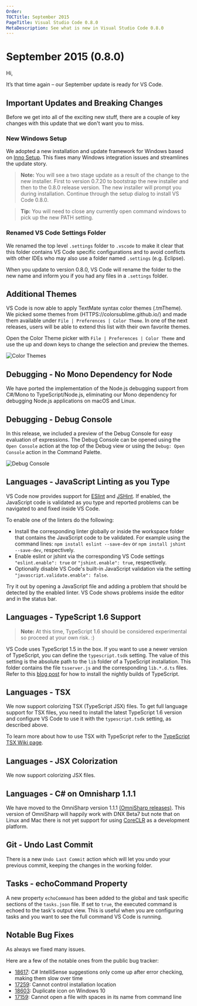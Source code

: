 ```yaml
---
Order:
TOCTitle: September 2015
PageTitle: Visual Studio Code 0.8.0
MetaDescription: See what is new in Visual Studio Code 0.8.0
---
```


# September 2015 (0.8.0)

Hi,

It’s that time again – our September update is ready for VS Code.

## Important Updates and Breaking Changes

Before we get into all of the exciting new stuff, there are a couple of key
changes with this update that we don't want you to miss.

### New Windows Setup

We adopted a new installation and update framework for Windows based on
[Inno Setup](HTTP://www.jrsoftware.org/isinfo.php). This fixes many Windows
integration issues and streamlines the update story.

> **Note:** You will see a two stage update as a result of the change to the new
> installer. First to version 0.7.20 to bootstrap the new installer and then to
> the 0.8.0 release version. The new installer will prompt you during
> installation. Continue through the setup dialog to install VS Code 0.8.0.

> **Tip:** You will need to close any currently open command windows to pick up
> the new PATH setting.

### Renamed VS Code Settings Folder

We renamed the top level `.settings` folder to `.vscode` to make it clear that
this folder contains VS Code specific configurations and to avoid conflicts with
other IDEs who may also use a folder named `.settings` (e.g. Eclipse).

When you update to version 0.8.0, VS Code will rename the folder to the new name
and inform you if you had any files in a `.settings` folder.

## Additional Themes

VS Code is now able to apply TextMate syntax color themes (.tmTheme). We picked
some themes from (HTTPS://colorsublime.github.io/) and made them available under
`File | Preferences | Color Theme`. In one of the next releases, users will be
able to extend this list with their own favorite themes.

Open the Color Theme picker with `File | Preferences | Color Theme` and use the
up and down keys to change the selection and preview the themes.

![Color Themes](images/0_8_0/colorthemes.gif)

## Debugging - No Mono Dependency for Node

We have ported the implementation of the Node.js debugging support from C#/Mono
to TypeScript/Node.js, eliminating our Mono dependency for debugging Node.js
applications on macOS and Linux.

## Debugging - Debug Console

In this release, we included a preview of the Debug Console for easy evaluation
of expressions. The Debug Console can be opened using the `Open Console` action
at the top of the Debug view or using the `Debug: Open Console` action in the
Command Palette.

![Debug Console](images/0_8_0/debugconsole.png)

## Languages - JavaScript Linting as you Type

VS Code now provides support for [ESlint](HTTP://eslint.org/) and
[JSHint](HTTP://jshint.com/). If enabled, the JavaScript code is validated as
you type and reported problems can be navigated to and fixed inside VS Code.

To enable one of the linters do the following:

-   Install the corresponding linter globally or inside the workspace folder
    that contains the JavaScript code to be validated. For example using the
    command lines: `npm install eslint --save-dev` or
    `npm install jshint --save-dev`, respectively.
-   Enable eslint or jshint via the corresponding VS Code settings
    `"eslint.enable": true` or `"jshint.enable": true`, respectively.
-   Optionally disable VS Code's built-in JavaScript validation via the setting
    `"javascript.validate.enable": false`.

Try it out by opening a JavaScript file and adding a problem that should be
detected by the enabled linter. VS Code shows problems inside the editor and in
the status bar.

## Languages - TypeScript 1.6 Support

> **Note:** At this time, TypeScript 1.6 should be considered experimental so
> proceed at your own risk. :)

VS Code uses TypeScript 1.5 in the box. If you want to use a newer version of
TypeScript, you can define the `typescript.tsdk` setting. The value of this
setting is the absolute path to the `lib` folder of a TypeScript installation.
This folder contains the file `tsserver.js` and the corresponding `lib.*.d.ts`
files. Refer to this
[blog post](HTTPS://devblogs.microsoft.com/typescript/introducing-typescript-npm-nightlies-2)
for how to install the nightly builds of TypeScript.

## Languages - TSX

We now support colorizing TSX (TypeScript JSX) files. To get full language
support for TSX files, you need to install the latest TypeScript 1.6 version and
configure VS Code to use it with the `typescript.tsdk` setting, as described
above.

To learn more about how to use TSX with TypeScript refer to the
[TypeScript TSX Wiki page](HTTPS://github.com/Microsoft/TypeScript/wiki/JSX).

## Languages - JSX Colorization

We now support colorizing JSX files.

## Languages - C&#35; on Omnisharp 1.1.1

We have moved to the OmniSharp version 1.1.1
[(OmniSharp releases)](HTTPS://github.com/OmniSharp/omnisharp-roslyn/releases).
This version of OmniSharp will happily work with DNX Beta7 but note that on
Linux and Mac there is not yet support for using
[CoreCLR](HTTPS://github.com/OmniSharp/omnisharp-roslyn/issues/294) as a
development platform.

## Git - Undo Last Commit

There is a new `Undo Last Commit` action which will let you undo your previous
commit, keeping the changes in the working folder.

## Tasks - echoCommand Property

A new property `echoCommand` has been added to the global and task specific
sections of the `tasks.json` file. If set to `true`, the executed command is
echoed to the task's output view. This is useful when you are configuring tasks
and you want to see the full command VS Code is running.

## Notable Bug Fixes

As always we fixed many issues.

Here are a few of the notable ones from the public bug tracker:

-   [18617](/Issues/Detail/18617): C# IntelliSense suggestions only come up
    after error checking, making them slow over time
-   [17259](/Issues/Detail/17259): Cannot control installation location
-   [18603](/Issues/Detail/18603): Duplicate icon on Windows 10
-   [17159](/Issues/Detail/17159): Cannot open a file with spaces in its name
    from command line
